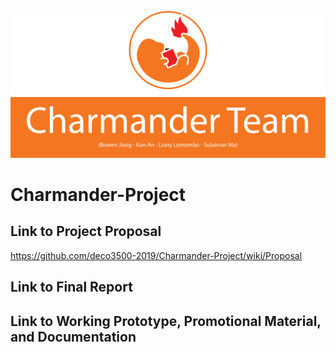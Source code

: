![Header](https://github.com/deco3500-2019/Charmander-Project/blob/master/Images/header.png?raw=true)

# Charmander-Project

## Link to Project Proposal
https://github.com/deco3500-2019/Charmander-Project/wiki/Proposal


## Link to Final Report
## Link to Working Prototype, Promotional Material, and Documentation

